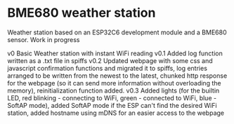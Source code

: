 BME680 weather station
====================

Weather station based on an ESP32C6 development module and a BME680 sensor.
Work in progress

v0 Basic Weather station with instant WiFi reading
v0.1 Added log function written as a .txt file in spiffs
v0.2 Updated webpage with some css and javascript confirmation functions and migrated it to spiffs, log entries arranged to be written from the   newest to the latest, chunked http response for the webpage (so it can send more information without overloading the memory), reinitialization function added.
v0.3 Added lights (for the builtin LED, red blinking - connecting to WiFi, green - connected to WiFi, blue - SoftAP mode), added SoftAP mode if the ESP can't find the desired WiFi station, added hostname using mDNS for an easier access to the webpage

